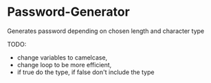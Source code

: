 # Password-Generator
Generates password depending on chosen length and character type

TODO: 
- change variables to camelcase, 
- change loop to be more efficient, 
- if true do the type, if false don't include the type
